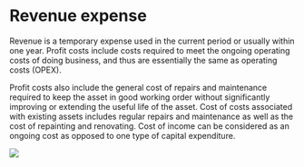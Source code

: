 # Revenue expense
Revenue is a temporary expense used in the current period or usually within one year. Profit costs include costs required to meet the ongoing operating costs of doing business, and thus are essentially the same as operating costs (OPEX).

Profit costs also include the general cost of repairs and maintenance required to keep the asset in good working order without significantly improving or extending the useful life of the asset. Cost of costs associated with existing assets includes regular repairs and maintenance as well as the cost of repainting and renovating. Cost of income can be considered as an ongoing cost as opposed to one type of capital expenditure.

<img src="https://i.postimg.cc/CMnjDf6B/Pngtree-online-trading-on-smartphone-concept-6847829.png" />
<!-- <img src="https://i.postimg.cc/CMnjDf6B/Pngtree-online-trading-on-smartphone-concept-6847829.png" width="100" height="100" /> -->